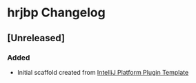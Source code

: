 <!-- Keep a Changelog guide -> https://keepachangelog.com -->

# hrjbp Changelog

## [Unreleased]
### Added
- Initial scaffold created from [IntelliJ Platform Plugin Template](https://github.com/JetBrains/intellij-platform-plugin-template)
